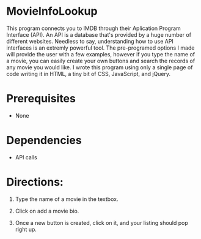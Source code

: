 # MovieInfoLookup

This program connects you to IMDB through their Aplication Program Interface (API). An API is a database that's provided by a huge number of different websites. Needless to say, understanding how to use API interfaces is an extremly powerful tool. The pre-programed options I made will provide the user with a few examples, however if you type the name of a movie, you can easily create your own buttons and search the records of any movie you would like. I wrote this program using only a single page of code writing it in HTML, a tiny bit of CSS, JavaScript, and jQuery.


# Prerequisites

* None


# Dependencies

* API calls


# Directions:

1. Type the name of a movie in the textbox.

2. Click on add a movie bio.

3. Once a new button is created, click on it, and your listing should pop right up.
